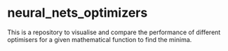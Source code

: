 # neural_nets_optimizers
This is a repository to visualise and compare the performance of different optimisers for a given mathematical function to find the minima.
